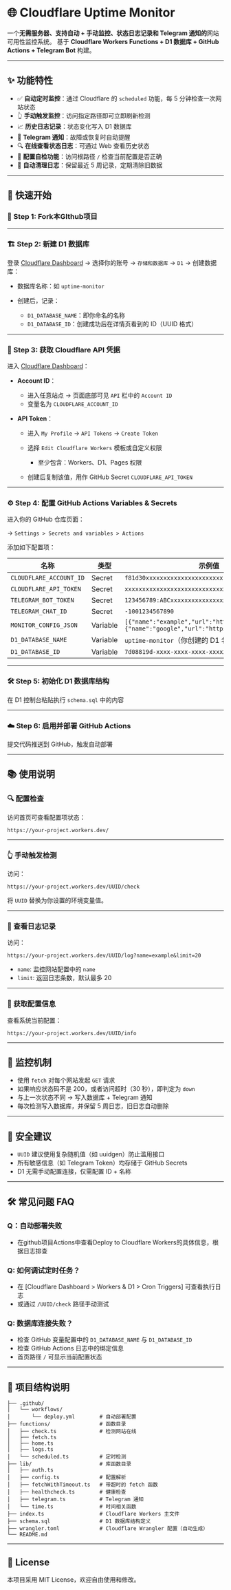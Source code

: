 # 🌐 Cloudflare Uptime Monitor

一个**无需服务器、支持自动 + 手动监控、状态日志记录和 Telegram 通知的**网站可用性监控系统。
基于 **Cloudflare Workers Functions + D1 数据库 + GitHub Actions + Telegram Bot** 构建。

---

## ✨ 功能特性

* ✅ **自动定时监控**：通过 Cloudflare 的 `scheduled` 功能，每 5 分钟检查一次网站状态
* 👆 **手动触发监控**：访问指定路径即可立即刷新检测
* 📈 **历史日志记录**：状态变化写入 D1 数据库
* 🚨 **Telegram 通知**：故障或恢复时自动提醒
* 🔍 **在线查看状态日志**：可通过 Web 查看历史状态
* 🔧 **配置自检功能**：访问根路径 `/` 检查当前配置是否正确
* 🧹 **自动清理日志**：保留最近 5 周记录，定期清除旧数据

---

## 🚀 快速开始

### 🧩 Step 1: Fork本GIthub项目

---

### 🏗️ Step 2: 新建 D1 数据库

登录 [Cloudflare Dashboard](https://dash.cloudflare.com/) → 选择你的账号 → `存储和数据库` → `D1` → 创建数据库：

* 数据库名称：如 `uptime-monitor`
* 创建后，记录：

  * `D1_DATABASE_NAME`：即你命名的名称
  * `D1_DATABASE_ID`：创建成功后在详情页看到的 ID（UUID 格式）

---

### 🔑 Step 3: 获取 Cloudflare API 凭据

进入 [Cloudflare Dashboard](https://dash.cloudflare.com/)：

* **Account ID**：

  * 进入任意站点 → 页面底部可见 `API` 栏中的 `Account ID`
  * 变量名为 `CLOUDFLARE_ACCOUNT_ID`
* **API Token**：

  * 进入 `My Profile` → `API Tokens` → `Create Token`
  * 选择 `Edit Cloudflare Workers` 模板或自定义权限

    * 至少包含：Workers、D1、Pages 权限
  * 创建后复制该值，用作 GitHub Secret `CLOUDFLARE_API_TOKEN`

---

### ⚙️ Step 4: 配置 GitHub Actions Variables & Secrets

进入你的 GitHub 仓库页面：

→ `Settings > Secrets and variables > Actions`

添加如下配置项：

| 名称                     | 类型     | 示例值                                                                                          |
| ----------------------- | -------- | ----------------------------------------------------------------------------------------------- |
| `CLOUDFLARE_ACCOUNT_ID` | Secret   | `f81d30xxxxxxxxxxxxxxxxxxxxxx`                                                                  |
| `CLOUDFLARE_API_TOKEN`  | Secret   | `xxxxxxxxxxxxxxxxxxxxxxxxxxxxxxxx`                                                              |
| `TELEGRAM_BOT_TOKEN`    | Secret   | `123456789:ABCxxxxxxxxxxxxxxxxxxxxxxxx`                                                         |
| `TELEGRAM_CHAT_ID`      | Secret   | `-1001234567890`                                                                                |
| `MONITOR_CONFIG_JSON`   | Variable | `[{"name":"example","url":"https://example.com"},{"name":"google","url":"https://google.com"}]` |
| `D1_DATABASE_NAME`      | Variable | `uptime-monitor`（你创建的 D1 名称）                                                             |
| `D1_DATABASE_ID`        | Variable | `7d08819d-xxxx-xxxx-xxxx-xxxxxxxxxxxx`                                                          |

---

### 🛠️ Step 5: 初始化 D1 数据库结构

在 D1 控制台粘贴执行 `schema.sql` 中的内容

---

### ☁️ Step 6: 启用并部署 GitHub Actions

提交代码推送到 GitHub，触发自动部署

---

## 📚 使用说明

### 🔍 配置检查

访问首页可查看配置项状态：

```
https://your-project.workers.dev/
```

---

### 👆 手动触发检测

访问：

```
https://your-project.workers.dev/UUID/check
```

将 `UUID` 替换为你设置的环境变量值。

---

### 📜 查看日志记录

访问：

```
https://your-project.workers.dev/UUID/log?name=example&limit=20
```

* `name`: 监控网站配置中的 `name`
* `limit`: 返回日志条数，默认最多 20

---

### 🧾 获取配置信息

查看系统当前配置：

```
https://your-project.workers.dev/UUID/info
```

---

## 🧠 监控机制

* 使用 `fetch` 对每个网站发起 `GET` 请求
* 如果响应状态码不是 200，或者访问超时（30 秒），即判定为 `down`
* 与上一次状态不同 → 写入数据库 + Telegram 通知
* 每次检测写入数据库，并保留 5 周日志，旧日志自动删除

---

## 🔐 安全建议

* `UUID` 建议使用复杂随机值（如 uuidgen）防止滥用接口
* 所有敏感信息（如 Telegram Token）均存储于 GitHub Secrets
* D1 无需手动配置连接，仅需配置 ID + 名称

---

## 🛠️ 常见问题 FAQ

### Q：自动部署失败

* 在github项目Actions中查看Deploy to Cloudflare Workers的具体信息，根据日志排查

### Q: 如何调试定时任务？

* 在 \[Cloudflare Dashboard > Workers & D1 > Cron Triggers] 可查看执行日志
* 或通过 `/UUID/check` 路径手动测试

### Q: 数据库连接失败？

* 检查 GitHub 变量配置中的 `D1_DATABASE_NAME` 与 `D1_DATABASE_ID`
* 检查 GitHub Actions 日志中的绑定信息
* 首页路径 `/` 可显示当前配置状态

---

## 📁 项目结构说明

```
├── .github/
│   └── workflows/
│       └── deploy.yml        # 自动部署配置
├── functions/                # 函数目录
│   ├── check.ts              # 检测网站在线
│   ├── fetch.ts
│   ├── home.ts
│   ├── logs.ts
│   └── scheduled.ts          # 定时检测
├── lib/                      # 库函数目录
│   ├── auth.ts
│   ├── config.ts             # 配置解析
│   ├── fetchWithTimeout.ts   # 带超时的 fetch 函数
│   ├── healthcheck.ts        # 健康检查
│   ├── telegram.ts           # Telegram 通知
│   └── time.ts               # 时间相关函数
├── index.ts                  # Cloudflare Workers 主文件
├── schema.sql                # D1 数据库结构定义
├── wrangler.toml             # Cloudflare Wrangler 配置（自动生成）
└── README.md
```

---

## 📝 License

本项目采用 MIT License，欢迎自由使用和修改。

